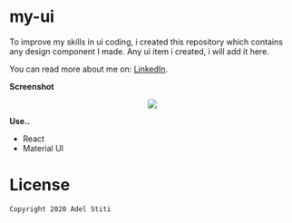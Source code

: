 # my-ui

To improve my skills in ui coding, i created this repository which contains any design component I made.
Any ui item i created, i will add it here.


You can read more about me on: [LinkedIn](https://www.linkedin.com/in/adel-stiti-9ba760158/).

**Screenshot**

<p align="center"><img src="https://i.ibb.co/8YrS6Xw/image.png" /></p>

**Use..**
- React
- Material UI


# License

    Copyright 2020 Adel Stiti
